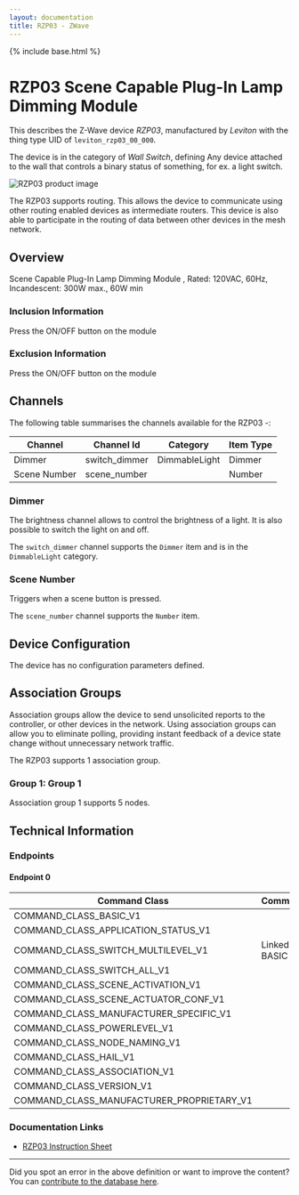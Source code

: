 ```yaml
---
layout: documentation
title: RZP03 - ZWave
---
```


{% include base.html %}

# RZP03 Scene Capable Plug-In Lamp Dimming Module
This describes the Z-Wave device *RZP03*, manufactured by *Leviton* with the thing type UID of ```leviton_rzp03_00_000```.

The device is in the category of *Wall Switch*, defining Any device attached to the wall that controls a binary status of something, for ex. a light switch.

![RZP03 product image](https://www.cd-jackson.com/zwave_device_uploads/373/373_default.gif)


The RZP03 supports routing. This allows the device to communicate using other routing enabled devices as intermediate routers.  This device is also able to participate in the routing of data between other devices in the mesh network.

## Overview

Scene Capable Plug-In Lamp Dimming Module , Rated: 120VAC, 60Hz, Incandescent: 300W max., 60W min

### Inclusion Information

Press the ON/OFF button on the module

### Exclusion Information

Press the ON/OFF button on the module

## Channels

The following table summarises the channels available for the RZP03 -:

| Channel | Channel Id | Category | Item Type |
|---------|------------|----------|-----------|
| Dimmer | switch_dimmer | DimmableLight | Dimmer | 
| Scene Number | scene_number |  | Number | 

### Dimmer

The brightness channel allows to control the brightness of a light.
            It is also possible to switch the light on and off.

The ```switch_dimmer``` channel supports the ```Dimmer``` item and is in the ```DimmableLight``` category.

### Scene Number

Triggers when a scene button is pressed.

The ```scene_number``` channel supports the ```Number``` item.



## Device Configuration

The device has no configuration parameters defined.

## Association Groups

Association groups allow the device to send unsolicited reports to the controller, or other devices in the network. Using association groups can allow you to eliminate polling, providing instant feedback of a device state change without unnecessary network traffic.

The RZP03 supports 1 association group.

### Group 1: Group 1


Association group 1 supports 5 nodes.

## Technical Information

### Endpoints

#### Endpoint 0

| Command Class | Comment |
|---------------|---------|
| COMMAND_CLASS_BASIC_V1| |
| COMMAND_CLASS_APPLICATION_STATUS_V1| |
| COMMAND_CLASS_SWITCH_MULTILEVEL_V1| Linked to BASIC|
| COMMAND_CLASS_SWITCH_ALL_V1| |
| COMMAND_CLASS_SCENE_ACTIVATION_V1| |
| COMMAND_CLASS_SCENE_ACTUATOR_CONF_V1| |
| COMMAND_CLASS_MANUFACTURER_SPECIFIC_V1| |
| COMMAND_CLASS_POWERLEVEL_V1| |
| COMMAND_CLASS_NODE_NAMING_V1| |
| COMMAND_CLASS_HAIL_V1| |
| COMMAND_CLASS_ASSOCIATION_V1| |
| COMMAND_CLASS_VERSION_V1| |
| COMMAND_CLASS_MANUFACTURER_PROPRIETARY_V1| |

### Documentation Links

* [RZP03 Instruction Sheet](https://www.cd-jackson.com/zwave_device_uploads/373/Ins-RZP03.pdf)

---

Did you spot an error in the above definition or want to improve the content?
You can [contribute to the database here](http://www.cd-jackson.com/index.php/zwave/zwave-device-database/zwave-device-list/devicesummary/373).
